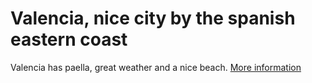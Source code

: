 # Valencia, nice city by the spanish eastern coast

Valencia has paella, great weather and a nice beach.
[More information](https://en.wikipedia.org/wiki/Valencia)